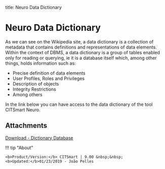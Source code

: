 title: Neuro Data Dictionary

# Neuro Data Dictionary

As we can see on the Wikipedia site, a data dictionary is a collection of metadata that contains definitions and representations of data elements. Within the context of DBMS, a data dictionary is a group of tables enabled only for reading or querying, ie it is a database itself which, among other things, holds information such as:

- Precise definition of data elements
- User Profiles, Roles and Privileges
- Description of objects
- Integrity Restrictions
- Among others

In the link below you can have access to the data dictionary of the tool CITSmart Neuro.

## Attachments

[Download - Dictionary Database][1]

[1]:/en-us/neuro/images/database-dictionary.rtf  

!!! tip "About"

    <b>Product/Version:</b> CITSmart | 9.00 &nbsp;&nbsp;
    <b>Updated:</b>01/23/2019 - João Pelles  